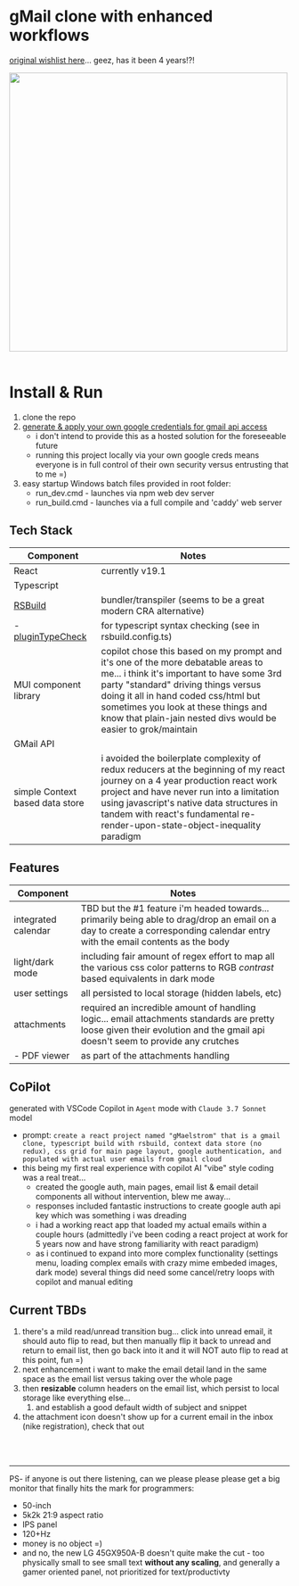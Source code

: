 # gMail clone with enhanced workflows
[original wishlist here](https://github.com/Beej126/GmailZero)... geez, has it been 4 years!?! 


<img src="https://github.com/user-attachments/assets/3399bff8-4de3-412b-9efb-d32ed748f21f" width="500" />

<br/>
<br/>

# Install & Run
1. clone the repo
1. [generate & apply your own google credentials for gmail api access](readme_google_auth.md)
   - i don't intend to provide this as a hosted solution for the foreseeable future
   - running this project locally via your own google creds means everyone is in full control of their own security versus entrusting that to me =)
1. easy startup Windows batch files provided in root folder:
   - run_dev.cmd - launches via npm web dev server
   - run_build.cmd - launches via a full compile and 'caddy' web server


## Tech Stack
Component | Notes
--- | ---
React | currently v19.1
Typescript |
[RSBuild](https://rsbuild.rs/)  | bundler/transpiler (seems to be a great modern CRA alternative)
| - [pluginTypeCheck](https://github.com/rspack-contrib/rsbuild-plugin-type-check) | for typescript syntax checking (see in rsbuild.config.ts)
MUI component library | copilot chose this based on my prompt and it's one of the more debatable areas to me... i think it's important to have some 3rd party "standard" driving things versus doing it all in hand coded css/html but sometimes you look at these things and know that plain-jain nested divs would be easier to grok/maintain
GMail API |
simple Context based data store | i avoided the boilerplate complexity of redux reducers at the beginning of my react journey on a 4 year production react work project and have never run into a limitation using javascript's native data structures in tandem with react's fundamental re-render-upon-state-object-inequality paradigm

## Features
Component | Notes
--- | ---
integrated calendar | TBD but the #1 feature i'm headed towards... primarily being able to drag/drop an email on a day to create a corresponding calendar entry with the email contents as the body
light/dark mode | including fair amount of regex effort to map all the various css color patterns to RGB *contrast* based equivalents in dark mode
user settings | all persisted to local storage (hidden labels, etc)
attachments | required an incredible amount of handling logic... email attachments standards are pretty loose given their evolution and the gmail api doesn't seem to provide any crutches
| - PDF viewer | as part of the attachments handling

## CoPilot
generated with VSCode Copilot in `Agent` mode with `Claude 3.7 Sonnet` model

- prompt: `create a react project named "gMaelstrom" that is a gmail clone, typescript build with rsbuild, context data store (no redux), css grid for main page layout, google authentication, and populated with actual user emails from gmail cloud`
- this being my first real experience with copilot AI "vibe" style coding was a real treat...
  - created the google auth, main pages, email list & email detail components all without intervention, blew me away...
  - responses included fantastic instructions to create google auth api key which was something i was dreading
  - i had a working react app that loaded my actual emails within a couple hours (admittedly i've been coding a react project at work for 5 years now and have strong familiarity with react paradigm)
  - as i continued to expand into more complex functionality (settings menu, loading complex emails with crazy mime embeded images, dark mode) several things did need some cancel/retry loops with copilot and manual editing

## Current TBDs
1. there's a mild read/unread transition bug... click into unread email, it should auto flip to read, but then manually flip it back to unread and return to email list, then go back into it and it will NOT auto flip to read at this point, fun =)
1. next enhancement i want to make the email detail land in the same space as the email list versus taking over the whole page
1. then **resizable** column headers on the email list, which persist to local storage like everything else... 
   1. and establish a good default width of subject and snippet
1. the attachment icon doesn't show up for a current email in the inbox (nike registration), check that out

<br/>
<br/>
<hr>
PS- if anyone is out there listening, can we please please please get a big monitor that finally hits the mark for programmers:

- 50-inch
- 5k2k 21:9 aspect ratio
- IPS panel
- 120+Hz
- money is no object =) 
- and no, the new LG 45GX950A-B doesn't quite make the cut - too physically small to see small text **without any scaling**, and generally a gamer oriented panel, not prioritized for text/productivty